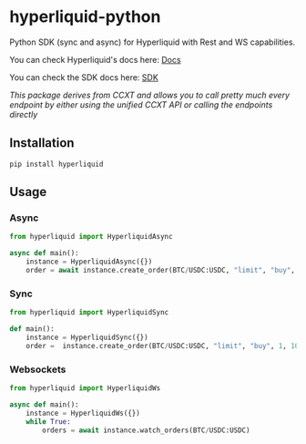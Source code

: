# hyperliquid-python
Python SDK (sync and async) for Hyperliquid with Rest and WS capabilities.

You can check Hyperliquid's docs here: [Docs](https://ccxt.com)


You can check the SDK docs here: [SDK](https://docs.ccxt.com/#/exchanges/hyperliquid)

*This package derives from CCXT and allows you to call pretty much every endpoint by either using the unified CCXT API or calling the endpoints directly*

## Installation

```
pip install hyperliquid
```

## Usage

### Async

```Python
from hyperliquid import HyperliquidAsync

async def main():
    instance = HyperliquidAsync({})
    order = await instance.create_order(BTC/USDC:USDC, "limit", "buy", 1, 100000)
```

### Sync

```Python
from hyperliquid import HyperliquidSync

def main():
    instance = HyperliquidSync({})
    order =  instance.create_order(BTC/USDC:USDC, "limit", "buy", 1, 100000)
```

### Websockets

```Python
from hyperliquid import HyperliquidWs

async def main():
    instance = HyperliquidWs({})
    while True:
        orders = await instance.watch_orders(BTC/USDC:USDC)
```

